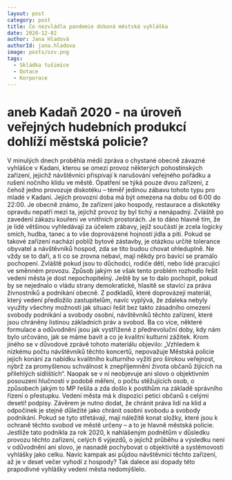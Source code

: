 ```yaml
---
layout: post
category: post
title: Co nezvládla pandemie dokoná městská vyhláška
date: 2020-12-02
author: Jana Hladová
authorId: jana.hladova
image: posts/ozv.png
tags:
  - Skládka tušimice
  - Dotace
  - Korporace
---
```


# aneb Kadaň 2020 - na úroveň veřejných hudebních produkcí dohlíží městská policie?

V minulých dnech proběhla médii zpráva o chystané obecně závazné vyhlášce v Kadani, kterou se omezí provoz některých pohostinských zařízení, jejichž návštěvníci přispívají k narušování veřejného pořádku a rušení nočního klidu ve městě. Opatření se týká pouze dvou zařízení, z čehož jedno provozuje diskotéku – téměř jedinou zábavu tohoto typu pro mladé v Kadani. Jejich provozní doba má být omezena na dobu od 6:00 do 22:00.
Je obecně známo, že zařízení jako hospody, restaurace a diskotéky opravdu nepatří mezi ta, jejichž provoz by byl tichý a nenápadný. Zvláště po zavedení zákazu kouření ve vnitřních prostorách. Je to dáno hlavně tím, že je lidé většinou vyhledávají za účelem zábavy, jejíž součástí je zcela logicky smích, hudba, tanec a to vše doprovázené hojností jídla a pití. Pokud se takové zařízení nachází poblíž bytové zástavby, je otázkou určité tolerance obyvatel a návštěvníků hospod, zda se tito budou chovat ohleduplně. Ne vždy se to daří, a ti co se zrovna nebaví, mají někdy pro bavící se pramálo pochopení. Zvláště pokud jsou to důchodci, rodiče dětí, nebo lidé pracující ve směnném provozu. 
Způsob jakým se však tento problém rozhodlo řešit vedení města je dost nepochopitelný. Ještě by se to dalo pochopit, pokud by se nejednalo o vládu strany demokratické, hlasitě se stavící za práva živnostníků a podnikání obecně. Z podkladů, které doprovázejí materiál, který vedení předložilo zastupitelům, navíc vyplývá, že zdaleka nebyly využity všechny možnosti jak situaci řešit bez takto zásadního omezení svobody podnikání a svobody osobní, návštěvníků těchto zařízení, které jsou chráněny listinou základních práv a svobod. Ba co více, některé formulace a odůvodnění jsou jak vystřižené z předrevoluční doby, kdy nám bylo určováno, jak se máme bavit a co je kvalitní kulturní zážitek. Krom jiného se v důvodové zprávě tohoto materiálu objevilo: „Vzhledem k nízkému počtu návštěvníků těchto koncertů, nepovažuje Městská policie jejich konání za nabídku kvalitního kulturního vyžití pro širokou veřejnost, nýbrž za promyšlenou schválnost k znepříjemnění života občanů žijících na přilehlých sídlištích“.  Naopak se v ní neobjevuje ani slovo o objektivním posouzení hlučnosti v podobě měření, o počtu stěžujících osob, o způsobech jakým to MP řešila a zda došlo k postihům na základě správního řízení o přestupku. Vedení města má k dispozici petici občanů s celými deseti! podpisy.
Závěrem je nutno dodat, že chránit práva lidí na klid a odpočinek je stejně důležité jako chránit osobní svobodu a svobody podnikání. Pokud se tyto střetávají, mají náležitě konat složky, které jsou k ochraně těchto svobod ve městě určeny – a to je hlavně městská policie. Jestliže tato podnikla za rok 2020, k nahlášeným podnětům v důsledku provozu těchto zařízení, celých 6 výjezdů, o jejichž průběhu a výsledku není v odůvodnění ani slovo, je nasnadě pochybovat o objektivitě a systémovosti vyhlášky jako celku. Navíc kampak asi půjdou návštěvníci těchto zařízení, až je v deset večer vyhodí z hospody? Tak dalece asi dopady této prapodivné vyhlášky vedení města nedomýšlelo.


